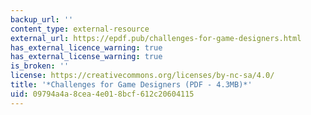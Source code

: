 ```yaml
---
backup_url: ''
content_type: external-resource
external_url: https://epdf.pub/challenges-for-game-designers.html
has_external_licence_warning: true
has_external_license_warning: true
is_broken: ''
license: https://creativecommons.org/licenses/by-nc-sa/4.0/
title: '*Challenges for Game Designers (PDF - 4.3MB)*'
uid: 09794a4a-8cea-4e01-8bcf-612c20604115
---
```

